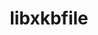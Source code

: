 ---
title: "libxkbfile"
layout: cache
categories: [package, v0.22.2]
meta: {"versions": ["1.1.2"], "compilers": ["gcc@=11.1.0"], "oss": ["ubuntu20.04"], "platforms": ["linux"], "targets": ["x86_64_v3"], "stacks": ["data-vis-sdk", "root"], "num_specs": 1, "num_specs_by_stack": {"data-vis-sdk": 1, "root": 1}}
spec_details: [{"hash": "uqqvqiqpbhrv6ynmr73xljcpz6uws7ja", "compiler": "gcc@=11.1.0", "versions": ["1.1.2"], "os": "ubuntu20.04", "platform": "linux", "target": "x86_64_v3", "variants": ["build_system=autotools"], "stacks": ["data-vis-sdk", "root"], "size": "-", "tarball": "https://binaries.spack.io/v0.22.2/build_cache/linux-ubuntu20.04-x86_64_v3/gcc-11.1.0/libxkbfile-1.1.2/linux-ubuntu20.04-x86_64_v3-gcc-11.1.0-libxkbfile-1.1.2-uqqvqiqpbhrv6ynmr73xljcpz6uws7ja.spack"}]
---